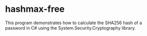 # hashmax-free
This program demonstrates how to calculate the SHA256 hash of a password in C# using the System.Security.Cryptography library.
